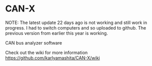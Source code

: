 # CAN-X

NOTE: The latest update 22 days ago is not working and still work in progress. I had to switch computers and so uploaded to github. The previous version from earlier this year is working. 

CAN bus analyzer software


Check out the wiki for more information https://github.com/karlyamashita/CAN-X/wiki
